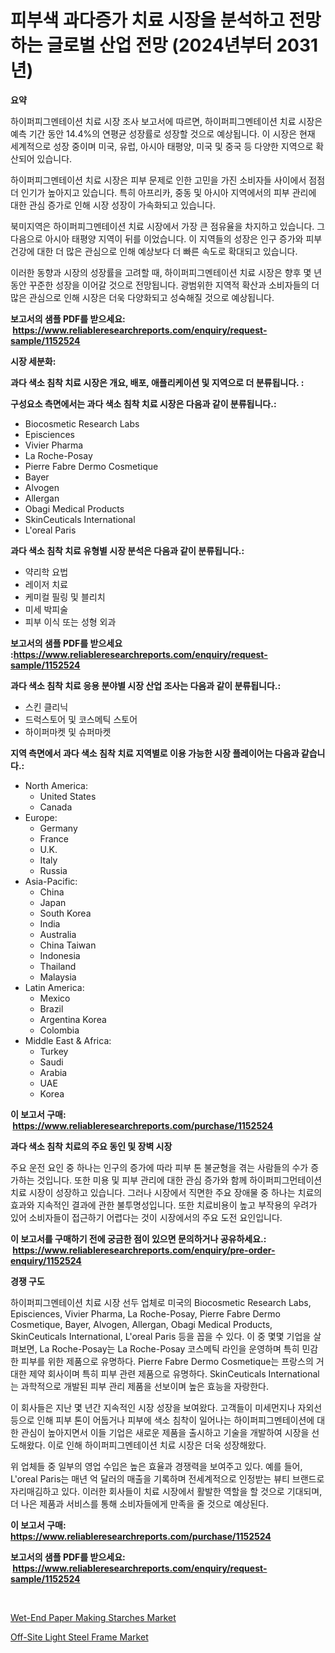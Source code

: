 <p><h1>피부색 과다증가 치료 시장을 분석하고 전망하는 글로벌 산업 전망 (2024년부터 2031년)</h1></p><p><strong>요약</strong></p>
<p><p>하이퍼피그멘테이션 치료 시장 조사 보고서에 따르면, 하이퍼피그멘테이션 치료 시장은 예측 기간 동안 14.4%의 연평균 성장률로 성장할 것으로 예상됩니다. 이 시장은 현재 세계적으로 성장 중이며 미국, 유럽, 아시아 태평양, 미국 및 중국 등 다양한 지역으로 확산되어 있습니다.</p><p>하이퍼피그멘테이션 치료 시장은 피부 문제로 인한 고민을 가진 소비자들 사이에서 점점 더 인기가 높아지고 있습니다. 특히 아프리카, 중동 및 아시아 지역에서의 피부 관리에 대한 관심 증가로 인해 시장 성장이 가속화되고 있습니다.</p><p>북미지역은 하이퍼피그멘테이션 치료 시장에서 가장 큰 점유율을 차지하고 있습니다. 그 다음으로 아시아 태평양 지역이 뒤를 이었습니다. 이 지역들의 성장은 인구 증가와 피부 건강에 대한 더 많은 관심으로 인해 예상보다 더 빠른 속도로 확대되고 있습니다.</p><p>이러한 동향과 시장의 성장률을 고려할 때, 하이퍼피그멘테이션 치료 시장은 향후 몇 년 동안 꾸준한 성장을 이어갈 것으로 전망됩니다. 광범위한 지역적 확산과 소비자들의 더 많은 관심으로 인해 시장은 더욱 다양화되고 성숙해질 것으로 예상됩니다.</p></p>
<p><strong>보고서의 샘플 PDF를 받으세요: &nbsp;<a href="https://www.reliableresearchreports.com/enquiry/request-sample/1152524">https://www.reliableresearchreports.com/enquiry/request-sample/1152524</a></strong></p>
<p><strong>시장 세분화:</strong></p>
<p><strong> 과다 색소 침착 치료 시장은 개요, 배포, 애플리케이션 및 지역으로 더 분류됩니다. :</strong></p>
<p><strong>구성요소 측면에서는 과다 색소 침착 치료 시장은 다음과 같이 분류됩니다.:</strong></p>
<p><ul><li>Biocosmetic Research Labs</li><li>Episciences</li><li>Vivier Pharma</li><li>La Roche-Posay</li><li>Pierre Fabre Dermo Cosmetique</li><li>Bayer</li><li>Alvogen</li><li>Allergan</li><li>Obagi Medical Products</li><li>SkinCeuticals International</li><li>L'oreal Paris</li></ul></p>
<p><strong> 과다 색소 침착 치료 유형별 시장 분석은 다음과 같이 분류됩니다.:</strong></p>
<p><ul><li>약리학 요법</li><li>레이저 치료</li><li>케미컬 필링 및 블리치</li><li>미세 박피술</li><li>피부 이식 또는 성형 외과</li></ul></p>
<p><strong>보고서의 샘플 PDF를 받으세요 :<a href="https://www.reliableresearchreports.com/enquiry/request-sample/1152524">https://www.reliableresearchreports.com/enquiry/request-sample/1152524</a></strong></p>
<p><strong> 과다 색소 침착 치료 응용 분야별 시장 산업 조사는 다음과 같이 분류됩니다.:</strong></p>
<p><ul><li>스킨 클리닉</li><li>드럭스토어 및 코스메틱 스토어</li><li>하이퍼마켓 및 슈퍼마켓</li></ul></p>
<p><strong>지역 측면에서 과다 색소 침착 치료 지역별로 이용 가능한 시장 플레이어는 다음과 같습니다.:</strong></p>
<p><ul>
    <li>
        North America:
        <ul>
            <li>United States</li>
            <li>Canada</li>
        </ul>
    </li>
    <li>
        Europe:
        <ul>
            <li>Germany</li>
            <li>France</li>
            <li>U.K.</li>
            <li>Italy</li>
            <li>Russia</li>
        </ul>
    </li>
    <li>
        Asia-Pacific:
        <ul>
            <li>China</li>
            <li>Japan</li>
            <li>South Korea</li>
            <li>India</li>
            <li>Australia</li>
            <li>China Taiwan</li>
            <li>Indonesia</li>
            <li>Thailand</li>
            <li>Malaysia</li>
        </ul>
    </li>
    <li>
        Latin America:
        <ul>
            <li>Mexico</li>
            <li>Brazil</li>
            <li>Argentina Korea</li>
            <li>Colombia</li>
        </ul>
    </li>
    <li>
        Middle East & Africa:
        <ul>
            <li>Turkey</li>
            <li>Saudi</li>
            <li>Arabia</li>
            <li>UAE</li>
            <li>Korea</li>
        </ul>
    </li>
    </ul></p>
<p><strong>이 보고서 구매: &nbsp;<a href="https://www.reliableresearchreports.com/purchase/1152524">https://www.reliableresearchreports.com/purchase/1152524</a></strong></p>
<p><strong>과다 색소 침착 치료의 주요 동인 및 장벽 시장</strong></p>
<p><p>주요 운전 요인 중 하나는 인구의 증가에 따라 피부 톤 불균형을 겪는 사람들의 수가 증가하는 것입니다. 또한 미용 및 피부 관리에 대한 관심 증가와 함께 하이퍼피그먼테이션 치료 시장이 성장하고 있습니다. 그러나 시장에서 직면한 주요 장애물 중 하나는 치료의 효과와 지속적인 결과에 관한 불투명성입니다. 또한 치료비용이 높고 부작용의 우려가 있어 소비자들이 접근하기 어렵다는 것이 시장에서의 주요 도전 요인입니다.</p></p>
<p><strong>이 보고서를 구매하기 전에 궁금한 점이 있으면 문의하거나 공유하세요.: &nbsp;<a href="https://www.reliableresearchreports.com/enquiry/pre-order-enquiry/1152524">https://www.reliableresearchreports.com/enquiry/pre-order-enquiry/1152524</a></strong></p>
<p><strong>경쟁 구도</strong></p>
<p><p>하이퍼피그멘테이션 치료 시장 선두 업체로 미국의 Biocosmetic Research Labs, Episciences, Vivier Pharma, La Roche-Posay, Pierre Fabre Dermo Cosmetique, Bayer, Alvogen, Allergan, Obagi Medical Products, SkinCeuticals International, L'oreal Paris 등을 꼽을 수 있다. 이 중 몇몇 기업을 살펴보면, La Roche-Posay는  La Roche-Posay 코스메틱 라인을 운영하며 특히 민감한 피부를 위한 제품으로 유명하다. Pierre Fabre Dermo Cosmetique는 프랑스의 거대한 제약 회사이며 특히 피부 관련 제품으로 유명하다. SkinCeuticals International는 과학적으로 개발된 피부 관리 제품을 선보이며 높은 효능을 자랑한다.</p><p>이 회사들은 지난 몇 년간 지속적인 시장 성장을 보여왔다. 고객들이 미세먼지나 자외선 등으로 인해 피부 톤이 어둡거나 피부에 색소 침착이 일어나는 하이퍼피그멘테이션에 대한 관심이 높아지면서 이들 기업은 새로운 제품을 출시하고 기술을 개발하여 시장을 선도해왔다. 이로 인해 하이퍼피그멘테이션 치료 시장은 더욱 성장해왔다.</p><p>위 업체들 중 일부의 영업 수입은 높은 효율과 경쟁력을 보여주고 있다. 예를 들어, L'oreal Paris는 매년 억 달러의 매출을 기록하며 전세계적으로 인정받는 뷰티 브랜드로 자리매김하고 있다. 이러한 회사들이 치료 시장에서 활발한 역할을 할 것으로 기대되며, 더 나은 제품과 서비스를 통해 소비자들에게 만족을 줄 것으로 예상된다.</p></p>
<p><strong>이 보고서 구매: &nbsp; <a href="https://www.reliableresearchreports.com/purchase/1152524">https://www.reliableresearchreports.com/purchase/1152524</a></strong></p>
<p><strong>보고서의 샘플 PDF를 받으세요: &nbsp;<a href="https://www.reliableresearchreports.com/enquiry/request-sample/1152524">https://www.reliableresearchreports.com/enquiry/request-sample/1152524</a></strong><strong></strong></p>
<p>&nbsp;</p>
<p><p><a href="https://github.com/Sinjinluong3e0awx2m195k76/Market-Research-Report-List-1/blob/main/wet-end-paper-making-starches-market.md">Wet-End Paper Making Starches Market</a></p><p><a href="https://github.com/shotows/Market-Research-Report-List-1/blob/main/off-site-light-steel-frame-market.md">Off-Site Light Steel Frame Market</a></p></p>